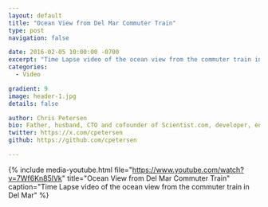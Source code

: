 ```yaml
---
layout: default
title: "Ocean View from Del Mar Commuter Train"
type: post
navigation: false

date: 2016-02-05 10:00:00 -0700
excerpt: "Time Lapse video of the ocean view from the commuter train in Del Mar"
categories:
  - Video

gradient: 9
image: header-1.jpg
details: false

author: Chris Petersen
bio: Father, husband, CTO and cofounder of Scientist.com, developer, entrepreneur and technologist.
twitter: https://x.com/cpetersen
github: https://github.com/cpetersen

---
```


{% include media-youtube.html file="https://www.youtube.com/watch?v=7Wf6Kn85lVk" title="Ocean View from Del Mar Commuter Train" caption="Time Lapse video of the ocean view from the commuter train in Del Mar" %}
